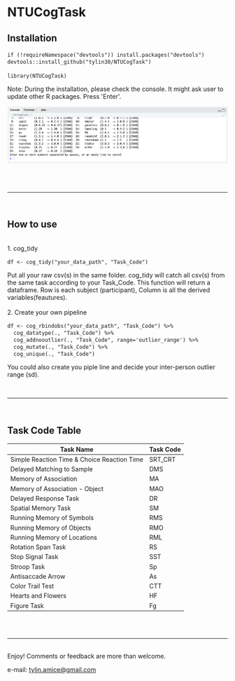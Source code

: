 # NTUCogTask


## Installation
```
if (!requireNamespace("devtools")) install.packages("devtools")
devtools::install_github("tylin30/NTUCogTask")

library(NTUCogTask)
```

Note: During the installation, please check the console. It might ask user to update other R packages. Press 'Enter'.

![ ](image/install.png)

<br><br>
<hr>
<br>

## How to use
<br>
1. cog_tidy

```
df <- cog_tidy("your_data_path", "Task_Code")
```

Put all your raw csv(s) in the same folder. cog_tidy will catch all csv(s) from the same task according to your Task_Code. This function will return a dataframe. Row is each subject (participant), Column is all the derived variables(feautures).
<br>
<br>
2. Create your own pipeline
```
df <- cog_rbindobs("your_data_path", "Task_Code") %>%
  cog_datatype(., "Task_Code") %>%
  cog_addnooutlier(., "Task_Code", range='outlier_range') %>%
  cog_mutate(., "Task_Code") %>%
  cog_unique(., "Task_Code") 
```

You could also create you piple line and decide your inter-person outlier range (sd).

<br>
<hr>
<br>

## Task Code Table

| Task Name  |  Task Code |
|---|---|
|Simple Reaction Time & Choice Reaction Time   | SRT_CRT  |
|Delayed Matching to Sample   |DMS   |
|Memory of Association   |MA   |
|Memory of Association - Object   |MAO   |
|Delayed Response Task   |DR   |
|Spatial Memory Task   |SM   |
|Running Memory of Symbols   |RMS   |
|Running Memory of Objects   |RMO   |
|Running Memory of Locations   |RML   |
|Rotation Span Task   |RS   |
|Stop Signal Task   |SST   |
|Stroop Task   |Sp   |
|Antisaccade Arrow   |As   |
|Color Trail Test   |CTT   |
|Hearts and Flowers   |HF   |
|Figure Task   |Fg   |

<br>
<br>
<hr>
<br>
Enjoy! Comments or feedback are more than welcome.

e-mail: tylin.amice@gmail.com
